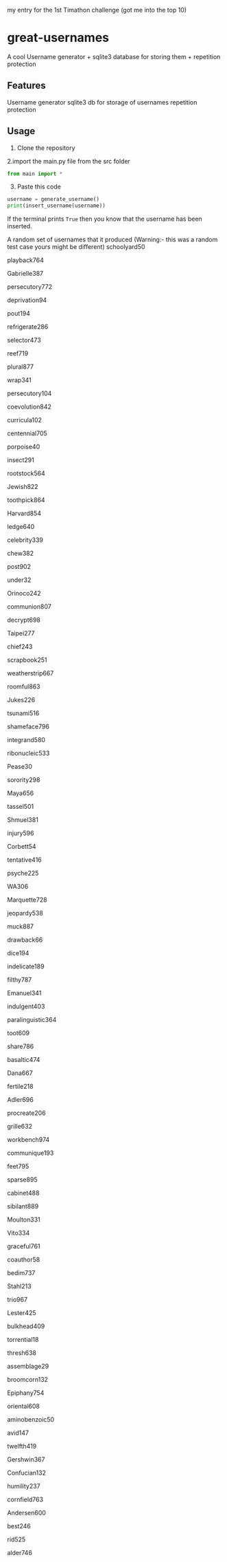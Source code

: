 my entry for the 1st Timathon challenge (got me into the top 10)
# great-usernames
A cool Username generator + sqlite3 database for storing them + repetition protection

## Features
Username generator
sqlite3 db for storage of usernames
repetition protection

## Usage
1. Clone the repository

2.import the main.py file from the src folder
```python
from main import *
```
3. Paste this code 
```python
username = generate_username()
print(insert_username(username))
```
If the terminal prints `True` then you know that the username has been inserted.

A random set of usernames that it produced (Warning:- this was a random test case yours might be different)
schoolyard50

playback764

Gabrielle387

persecutory772

deprivation94

pout194

refrigerate286

selector473

reef719

plural877

wrap341

persecutory104

coevolution842

curricula102

centennial705

porpoise40

insect291

rootstock564

Jewish822

toothpick864

Harvard854

ledge640

celebrity339

chew382

post902

under32

Orinoco242

communion807

decrypt698

Taipei277

chief243

scrapbook251

weatherstrip667

roomful863

Jukes226

tsunami516

shameface796

integrand580

ribonucleic533

Pease30

sorority298

Maya656

tassel501

Shmuel381

injury596

Corbett54

tentative416

psyche225

WA306

Marquette728

jeopardy538

muck887

drawback66

dice194

indelicate189

filthy787

Emanuel341

indulgent403

paralinguistic364

toot609

share786

basaltic474

Dana667

fertile218

Adler696

procreate206

grille632

workbench974

communique193

feet795

sparse895

cabinet488

sibilant889

Moulton331

Vito334

graceful761

coauthor58

bedim737

Stahl213

trio967

Lester425

bulkhead409

torrential18

thresh638

assemblage29

broomcorn132

Epiphany754

oriental608

aminobenzoic50

avid147

twelfth419
 
Gershwin367

Confucian132

humility237

cornfield763

Andersen600

best246

rid525

alder746



